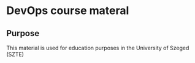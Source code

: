 # DevOps course materal 
## Purpose
This material is used for education purposes in the University of Szeged (SZTE)